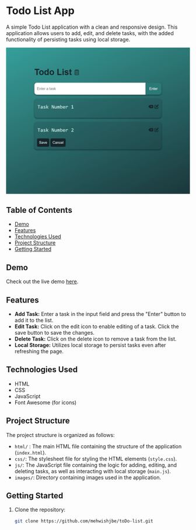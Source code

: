 # Todo List App

A simple Todo List application with a clean and responsive design. This application allows users to add, edit, and delete tasks, with the added functionality of persisting tasks using local storage.

![Todo List App](./images/desktop-preview.JPG)

## Table of Contents

- [Demo](#demo)
- [Features](#features)
- [Technologies Used](#technologies-used)
- [Project Structure](#project-structure)
- [Getting Started](#getting-started)


## Demo

Check out the live demo [here](https://mehwishjbe.github.io/toDo-list/).

## Features

- **Add Task:** Enter a task in the input field and press the "Enter" button to add it to the list.
- **Edit Task:** Click on the edit icon to enable editing of a task. Click the save button to save the changes.
- **Delete Task:** Click on the delete icon to remove a task from the list.
- **Local Storage:** Utilizes local storage to persist tasks even after refreshing the page.

## Technologies Used
- HTML
- CSS
- JavaScript
- Font Awesome (for icons)

## Project Structure

The project structure is organized as follows:
- `html/` : The main HTML file containing the structure of the application (`index.html`).
- `css/`: The stylesheet file for styling the HTML elements (`style.css`).
- `js/`: The JavaScript file containing the logic for adding, editing, and deleting tasks, as well as interacting with local storage (`main.js`).
- `images/`: Directory containing images used in the application.

## Getting Started

1. Clone the repository:

   ```bash
   git clone https://github.com/mehwishjbe/toDo-list.git
